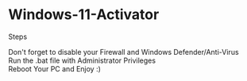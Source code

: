 # Windows-11-Activator
Steps <h />


Don't forget to disable your Firewall and Windows Defender/Anti-Virus <br />
Run the .bat file with Administrator Privileges <br />
Reboot Your PC and Enjoy :) <br />
